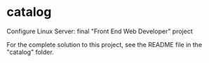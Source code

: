 # catalog
Configure Linux Server: final "Front End Web Developer" project

For the complete solution to this project, see the README file in the "catalog" folder.

